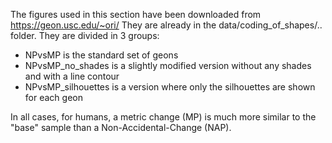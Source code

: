 The figures used in this section have been downloaded from https://geon.usc.edu/~ori/
They are already in the data/coding_of_shapes/.. folder. 
They are divided in 3 groups: 
- NPvsMP is the standard set of geons
- NPvsMP_no_shades is a slightly modified version without any shades and with a line contour 
- NPvsMP_silhouettes is a version where only the silhouettes are shown for each geon

In all cases, for humans, a metric change (MP) is much more similar to the "base" sample than a Non-Accidental-Change (NAP). 